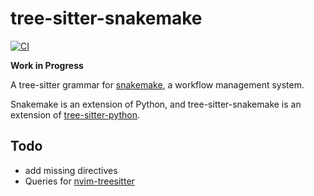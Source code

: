 # tree-sitter-snakemake

[![CI](https://github.com/osthomas/tree-sitter-snakemake/workflows/CI/badge.svg)](https://github.com/osthomas/tree-sitter-snakemake/actions)

**Work in Progress**

A tree-sitter grammar for
[snakemake](https://snakemake.readthedocs.io/en/stable/),
a workflow management system.

Snakemake is an extension of Python, and tree-sitter-snakemake is an extension
of [tree-sitter-python](https://github.com/tree-sitter/tree-sitter-python).


## Todo

* add missing directives
* Queries for [nvim-treesitter](https://github.com/nvim-treesitter/nvim-treesitter)
